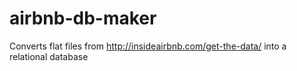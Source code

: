 # airbnb-db-maker
Converts flat files from http://insideairbnb.com/get-the-data/ into a relational database
